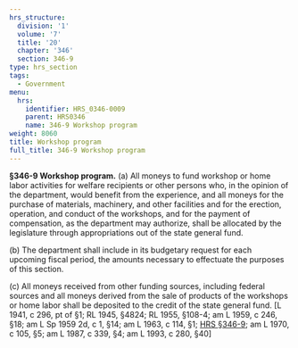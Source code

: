 ```yaml
---
hrs_structure:
  division: '1'
  volume: '7'
  title: '20'
  chapter: '346'
  section: 346-9
type: hrs_section
tags:
  - Government
menu:
  hrs:
    identifier: HRS_0346-0009
    parent: HRS0346
    name: 346-9 Workshop program
weight: 8060
title: Workshop program
full_title: 346-9 Workshop program
---
```

**§346-9 Workshop program.** (a) All moneys to fund workshop or home labor activities for welfare recipients or other persons who, in the opinion of the department, would benefit from the experience, and all moneys for the purchase of materials, machinery, and other facilities and for the erection, operation, and conduct of the workshops, and for the payment of compensation, as the department may authorize, shall be allocated by the legislature through appropriations out of the state general fund.

(b) The department shall include in its budgetary request for each upcoming fiscal period, the amounts necessary to effectuate the purposes of this section.

(c) All moneys received from other funding sources, including federal sources and all moneys derived from the sale of products of the workshops or home labor shall be deposited to the credit of the state general fund. [L 1941, c 296, pt of §1; RL 1945, §4824; RL 1955, §108-4; am L 1959, c 246, §18; am L Sp 1959 2d, c 1, §14; am L 1963, c 114, §1; [HRS §346-9](/title-20/chapter-346/section-346-9/); am L 1970, c 105, §5; am L 1987, c 339, §4; am L 1993, c 280, §40]